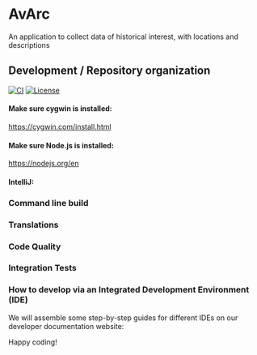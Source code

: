 # AvArc

An application to collect data of historical interest, with locations and descriptions


## Development / Repository organization

[![CI](https://github.com/avarcorg/avarc-server/actions/workflows/ci-build.yml/badge.svg)](https://github.com/avarcorg/avarc-server/actions/workflows/ci-build.yml)
[![License](https://img.shields.io/badge/License-Apache_2.0-yellowgreen.svg)](https://opensource.org/licenses/Apache-2.0)  

#### Make sure cygwin is installed:

https://cygwin.com/install.html

#### Make sure Node.js is installed:

https://nodejs.org/en

#### IntelliJ:


### Command line build


### Translations


### Code Quality


### Integration Tests


### How to develop via an Integrated Development Environment (IDE)


We will assemble some step-by-step guides for different IDEs on our developer documentation website:

Happy coding!

